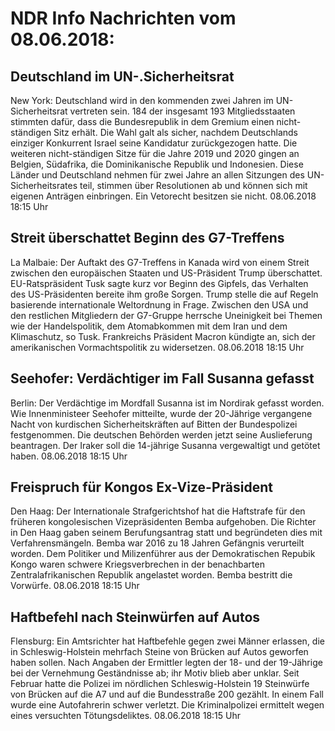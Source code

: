 # NDR Info Nachrichten vom 08.06.2018:


## Deutschland im UN-.Sicherheitsrat
New York: Deutschland wird in den kommenden zwei Jahren im UN-Sicherheitsrat vertreten sein. 184 der insgesamt 193 Mitgliedsstaaten stimmten dafür, dass die Bundesrepublik in dem Gremium einen nicht-ständigen Sitz erhält. Die Wahl galt als sicher, nachdem Deutschlands einziger Konkurrent Israel seine Kandidatur zurückgezogen hatte. Die weiteren nicht-ständigen Sitze für die Jahre 2019 und 2020 gingen an Belgien, Südafrika, die Dominikanische Republik und Indonesien. Diese Länder und Deutschland nehmen für zwei Jahre an allen Sitzungen des UN-Sicherheitsrates teil, stimmen über Resolutionen ab und können sich mit eigenen Anträgen einbringen. Ein Vetorecht besitzen sie nicht. 08.06.2018 18:15 Uhr 

## Streit überschattet Beginn des G7-Treffens
La Malbaie: Der Auftakt des G7-Treffens in Kanada wird von einem Streit zwischen den europäischen Staaten und US-Präsident Trump überschattet. EU-Ratspräsident Tusk sagte kurz vor Beginn des Gipfels, das Verhalten des US-Präsidenten bereite ihm große Sorgen. Trump stelle die auf Regeln basierende internationale Weltordnung in Frage. Zwischen den USA und den restlichen Mitgliedern der G7-Gruppe herrsche Uneinigkeit bei Themen wie der Handelspolitik, dem Atomabkommen mit dem Iran und dem Klimaschutz, so Tusk. Frankreichs Präsident Macron kündigte an, sich der amerikanischen Vormachtspolitik zu widersetzen. 08.06.2018 18:15 Uhr 

## Seehofer: Verdächtiger im Fall Susanna gefasst
Berlin: Der Verdächtige im Mordfall Susanna ist im Nordirak gefasst worden. Wie Innenministeer Seehofer mitteilte, wurde der 20-Jährige vergangene Nacht von kurdischen Sicherheitskräften auf Bitten der Bundespolizei festgenommen. Die deutschen Behörden werden jetzt seine Auslieferung beantragen. Der Iraker soll die 14-jährige Susanna vergewaltigt und getötet haben. 08.06.2018 18:15 Uhr 

## Freispruch für Kongos Ex-Vize-Präsident
Den Haag: Der Internationale Strafgerichtshof hat die Haftstrafe für den früheren kongolesischen Vizepräsidenten Bemba aufgehoben. Die Richter in Den Haag gaben seinem Berufungsantrag statt und begründeten dies mit Verfahrensmängeln. Bemba war 2016 zu 18 Jahren Gefängnis verurteilt worden. Dem Politiker und Milizenführer aus der Demokratischen Repubik Kongo waren schwere Kriegsverbrechen in der benachbarten Zentralafrikanischen Republik angelastet worden. Bemba bestritt die Vorwürfe. 08.06.2018 18:15 Uhr 

## Haftbefehl nach Steinwürfen auf Autos
Flensburg: Ein Amtsrichter hat Haftbefehle gegen zwei Männer erlassen, die in Schleswig-Holstein mehrfach Steine von Brücken auf Autos geworfen haben sollen. Nach Angaben der Ermittler legten der 18- und der 19-Jährige bei der Vernehmung Geständnisse ab; ihr Motiv blieb aber unklar. Seit Februar hatte die Polizei im nördlichen Schleswig-Holstein 19 Steinwürfe von Brücken auf die A7 und auf die Bundesstraße 200 gezählt. In einem Fall wurde eine Autofahrerin schwer verletzt. Die Kriminalpolizei ermittelt wegen eines versuchten Tötungsdeliktes. 08.06.2018 18:15 Uhr 
